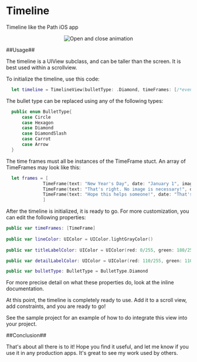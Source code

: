 Timeline
========

Timeline like the Path iOS app

<p align="center"><img title="Open and close animation" src="https://github.com/edekhayser/Timeline/blob/master/Screenshot.png"/></p>

##Usage##

The timeline is a UIView subclass, and can be taller than the screen. It is best used within a scrollview.

To initialize the timeline, use this code:

```swift
  let timeline = TimelineView(bulletType: .Diamond, timeFrames: [/*events*/])
```

The bullet type can be replaced using any of the following types:

```swift
  public enum BulletType{
	  case Circle
	  case Hexagon
	  case Diamond
	  case DiamondSlash
	  case Carrot
	  case Arrow
  }
```

The time frames must all be instances of the TimeFrame stuct. An array of TimeFrames may look like this:

```swift
  let frames = [
			  TimeFrame(text: "New Year's Day", date: "January 1", image: UIImage(named: "fireworks.jpeg")),
			  TimeFrame(text: "That's right. No image is necessary!", date: "No image?", image: nil),
			  TimeFrame(text: "Hope this helps someone!", date: "That's it!", image: nil)
			  ]
```
			
After the timeline is initialized, it is ready to go. For more customization, you can edit the following properties:

```swift
public var timeFrames: [TimeFrame]
  
public var lineColor: UIColor = UIColor.lightGrayColor()
	
public var titleLabelColor: UIColor = UIColor(red: 0/255, green: 180/255, blue: 160/255, alpha: 1)

public var detailLabelColor: UIColor = UIColor(red: 110/255, green: 110/255, blue: 110/255, alpha: 1)

public var bulletType: BulletType = BulletType.Diamond
```

For more precise detail on what these properties do, look at the inline documentation.

At this point, the timeline is completely ready to use. Add it to a scroll view, add constraints, and you are ready to go!

See the sample project for an example of how to do integrate this view into your project.

##Conclusion##

That's about all there is to it! Hope you find it useful, and let me know if you use it in any production apps. It's great to see my work used by others.
